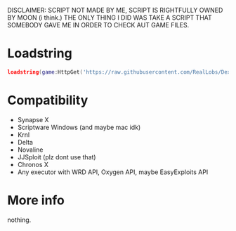 DISCLAIMER: SCRIPT NOT MADE BY ME, SCRIPT IS RIGHTFULLY OWNED BY MOON (i think.)
THE ONLY THING I DID WAS TAKE A SCRIPT THAT SOMEBODY GAVE ME IN ORDER TO CHECK AUT GAME FILES.

# Loadstring

```lua
loadstring(game:HttpGet('https://raw.githubusercontent.com/RealLobs/Dex-V4/master/source'))()
```
# Compatibility

* Synapse X
* Scriptware Windows (and maybe mac idk)
* Krnl
* Delta
* Novaline
* JJSploit (plz dont use that)
* Chronos X
* Any executor with WRD API, Oxygen API, maybe EasyExploits API

# More info

nothing.
